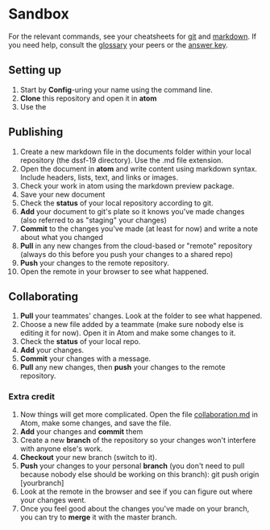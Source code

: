 # Sandbox

For the relevant commands, see your cheatsheets for [git](https://education.github.com/git-cheat-sheet-education.pdf) and [markdown](https://guides.github.com/pdfs/markdown-cheatsheet-online.pdf). If you need help, consult the [glossary](sections/glossary.md) your peers or the [answer key](sections/answers.md).

## Setting up

1. Start by **Config**-uring your name using the command line.
2. **Clone** this repository and open it in **atom**
3. Use the


## Publishing

1. Create a new markdown file in the documents folder within your local repository (the dssf-19 directory). Use the .md file extension.
4. Open the document in **atom** and write content using markdown syntax. Include headers, lists, text, and links or images.
3. Check your work in atom using the markdown preview package.
2. Save your new document
2. Check the **status** of your local repository according to git.
3. **Add** your document to git's plate so it knows you've made changes (also referred to as "staging" your changes)
4. **Commit** to the changes you've made (at least for now) and write a note about what you changed
5. **Pull** in any new changes from the cloud-based or "remote" repository (always do this before you push your changes to a shared repo)
5. **Push** your changes to the remote repository.
6. Open the remote in your browser to see what happened.

## Collaborating

1. **Pull** your teammates' changes. Look at the folder to see what happened.
2. Choose a new file added by a teammate (make sure nobody else is editing it  for now). Open it in Atom and make some changes to it.
3. Check the **status** of your local repo.
3. **Add** your changes.
4. **Commit** your changes with a message.
4. **Pull** any new changes, then **push** your changes to the remote repository.

### Extra credit

1. Now things will get more complicated. Open the file [collaboration.md](sections/collaboration.md) in Atom, make some changes, and save the file.
3. **Add** your changes and **commit** them
2. Create a new **branch** of the repository so your changes won't interfere with anyone else's work.
3. **Checkout** your new branch (switch to it).
4. **Push** your changes to your personal **branch** (you don't need to pull because nobody else should be working on this branch): git push origin [yourbranch]
5. Look at the remote in the browser and see if you can figure out where your changes went.  
6. Once you feel good about the changes you've made on your branch, you can try to **merge** it with the master branch.
